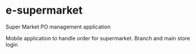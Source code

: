 # e-supermarket
Super Market PO management application

Mobile application to handle order for supermarket.
Branch and main store login
